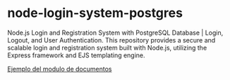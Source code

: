 # node-login-system-postgres
Node.js Login and Registration System with PostgreSQL Database | Login, Logout, and User Authentication. This repository provides a secure and scalable login and registration system built with Node.js, utilizing the Express framework and EJS templating engine. 

[Ejemplo del modulo de documentos](/home/cintia/Downloads/documentos.png)
